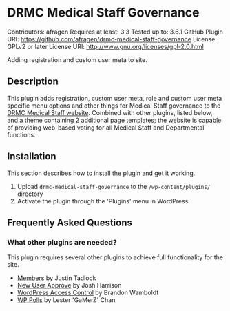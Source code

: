 # DRMC Medical Staff Governance

Contributors: afragen
Requires at least: 3.3
Tested up to: 3.6.1
GitHub Plugin URI: https://github.com/afragen/drmc-medical-staff-governance
License: GPLv2 or later
License URI: http://www.gnu.org/licenses/gpl-2.0.html

Adding registration and custom user meta to site. 

## Description

This plugin adds registration, custom user meta, role and custom user meta specific menu options and other things for Medical Staff governance to the [DRMC Medical Staff website](http://drmcmedstaff.org). Combined with other plugins, listed below, and a theme containing 2 additional page templates; the website is capable of providing web-based voting for all Medical Staff and Departmental functions.

## Installation

This section describes how to install the plugin and get it working.

1. Upload `drmc-medical-staff-governance` to the `/wp-content/plugins/` directory
1. Activate the plugin through the 'Plugins' menu in WordPress

## Frequently Asked Questions

### What other plugins are needed?

This plugin requires several other plugins to achieve full functionality for the site.

* [Members](http://justintadlock.com/archives/2009/09/17/members-wordpress-plugin) by Justin Tadlock
* [New User Approve](http://www.picklewagon.com/wordpress/new-user-approve/) by Josh Harrison
* [WordPress Access Control](http://brandonwamboldt.ca/plugins/members-only-menu-plugin/) by Brandon Wamboldt
* [WP Polls](http://lesterchan.net/portfolio/programming/php/) by Lester 'GaMerZ' Chan


